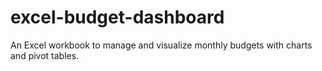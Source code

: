 # excel-budget-dashboard
An Excel workbook to manage and visualize monthly budgets with charts and pivot tables.
